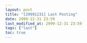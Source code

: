```yaml
---
layout: post
title: "[29991231] Last Posting"
date: 2999-12-31 23:59
last_modified_at: 2999-12-31 23:59
tags: ["last"]
toc: true
---
```

